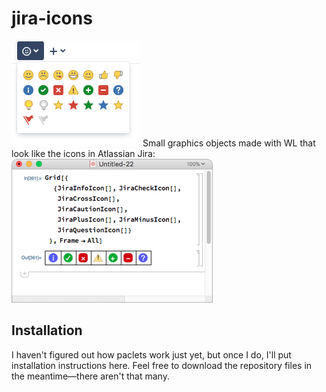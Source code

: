# jira-icons
![reference](misc/readme-reference.png)
Small graphics objects made with WL that look like the icons in Atlassian Jira:
![use](/misc/readme-use.png)
## Installation
I haven't figured out how paclets work just yet, but once I do, I'll put installation instructions here. Feel free to download the repository files in the meantime—there aren't that many.
